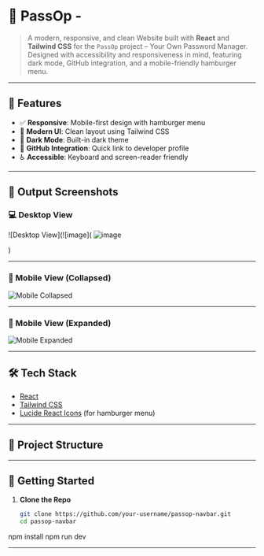 # 🚀 PassOp - 

> A modern, responsive, and clean Website built with **React** and **Tailwind CSS** for the `PassOp` project – Your Own Password Manager. Designed with accessibility and responsiveness in mind, featuring dark mode, GitHub integration, and a mobile-friendly hamburger menu.

---

## 🌟 Features

- ✅ **Responsive**: Mobile-first design with hamburger menu
- 🎨 **Modern UI**: Clean layout using Tailwind CSS
- 🌙 **Dark Mode**: Built-in dark theme
- 🔗 **GitHub Integration**: Quick link to developer profile
- ♿ **Accessible**: Keyboard and screen-reader friendly

---

## 📸 Output Screenshots

### 💻 Desktop View

![Desktop View](![image](
![image](https://github.com/user-attachments/assets/1e31d76a-ec7d-4864-9ead-8eb413007d83)

)

---

### 📱 Mobile View (Collapsed)

![Mobile Collapsed](./screenshots/mobile-navbar-collapsed.png)

---

### 📱 Mobile View (Expanded)

![Mobile Expanded](./screenshots/mobile-navbar-expanded.png)

---

## 🛠️ Tech Stack

- [React](https://reactjs.org/)
- [Tailwind CSS](https://tailwindcss.com/)
- [Lucide React Icons](https://lucide.dev/) (for hamburger menu)

---

## 📁 Project Structure


---

## 🚀 Getting Started

1. **Clone the Repo**
   ```bash
   git clone https://github.com/your-username/passop-navbar.git
   cd passop-navbar
npm install
npm run dev

---
